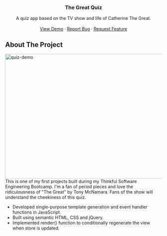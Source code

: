 <h3 align="center">The Great Quiz</h3>

  <p align="center">
    A quiz app based on the TV show and life of Catherine The Great.
    <br />
    <br />
    <a href="https://sriphinn.github.io/the-great-quiz-app/">View Demo</a>
    ·
    <a href="https://sriphinn.github.io/the-great-quiz-app/issues">Report Bug</a>
    ·
    <a href="https://sriphinn.github.io/the-great-quiz-app/issues">Request Feature</a>
  </p>
</p>

<!-- ABOUT THE PROJECT -->

## About The Project

[<img src="images/the-great-quiz-demo.gif" alt="quiz-demo" width="600" height="400">](https://sriphinn.github.io/the-great-quiz-app/)
This is one of my first projects built during my Thinkful Software Engineering Bootcamp. I'm a fan of period pieces and love the ridiculousness of "The Great" by Tony McNamara. Fans of the show will understand the cheekiness of this quiz. 

- Developed single-purpose template generation and event handler functions in JavaScript.
- Built using semantic HTML, CSS and jQuery.
- Implemented render() function to conditionally regenerate the view when store is updated.
